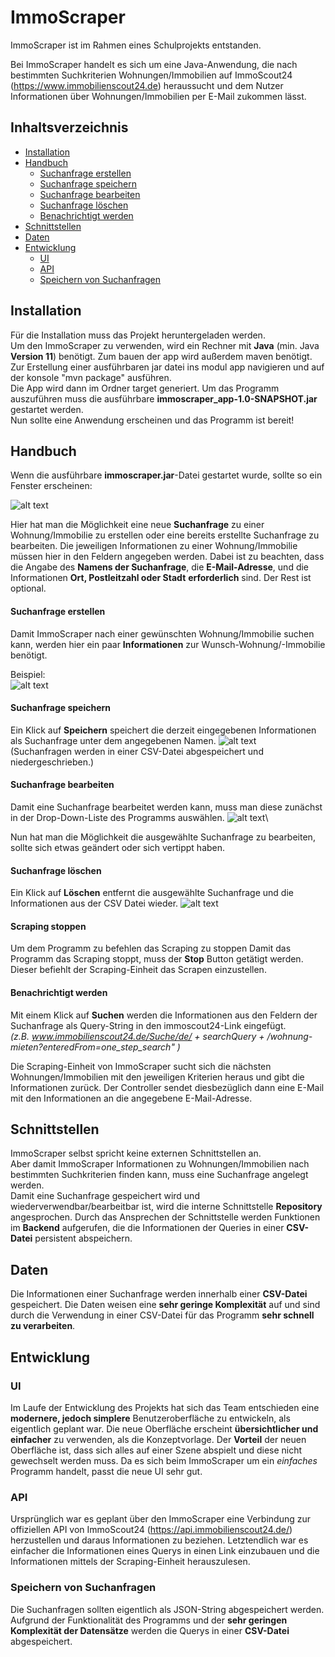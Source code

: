 # ImmoScraper
ImmoScraper ist im Rahmen eines Schulprojekts entstanden.

Bei ImmoScraper handelt es sich um eine Java-Anwendung, die nach bestimmten Suchkriterien Wohnungen/Immobilien auf ImmoScout24 (https://www.immobilienscout24.de) heraussucht und dem Nutzer Informationen über Wohnungen/Immobilien per E-Mail zukommen lässt.

## Inhaltsverzeichnis

- [Installation](#installation)
- [Handbuch](#handbuch)
    - [Suchanfrage erstellen](#suchanfrage-erstellen)
    - [Suchanfrage speichern](#suchanfrage-speichern)
    - [Suchanfrage bearbeiten](#suchanfrage-bearbeiten)
    - [Suchanfrage löschen](#suchanfrage-löschen)
    - [Benachrichtigt werden](#benachrichtigt-werden)
- [Schnittstellen](#schnittstellen) 
- [Daten](#daten)
- [Entwicklung](#entwicklung)
    - [UI](#ui)
    - [API](#api)
    - [Speichern von Suchanfragen](#speichern-von-suchanfragen)

## Installation

Für die Installation muss das Projekt heruntergeladen werden.\
Um den ImmoScraper zu verwenden, wird ein Rechner mit **Java** (min. Java **Version 11**) benötigt. Zum bauen der app wird außerdem maven benötigt.\
Zur Erstellung einer ausführbaren jar datei ins modul app navigieren und auf der konsole   "mvn package" ausführen. \
Die App wird dann im Ordner target generiert. 
Um das Programm auszuführen muss die ausführbare **immoscraper_app-1.0-SNAPSHOT.jar** gestartet werden.\
Nun sollte eine Anwendung erscheinen und das Programm ist bereit!

## Handbuch

Wenn die ausführbare **immoscraper.jar**-Datei gestartet wurde, sollte so ein Fenster erscheinen:

![alt text](./screenshots/ImmoScraper_Start.png "ImmoScraper - Startoberfläche")

Hier hat man die Möglichkeit eine neue **Suchanfrage** zu einer Wohnung/Immobilie zu erstellen oder eine bereits erstellte Suchanfrage zu bearbeiten.
Die jeweiligen Informationen zu einer Wohnung/Immobilie müssen hier in den Feldern angegeben werden. Dabei ist zu beachten, dass die Angabe des **Namens der Suchanfrage**, die **E-Mail-Adresse**, und die Informationen **Ort, Postleitzahl oder Stadt** **erforderlich** sind. Der Rest ist optional.  

#### Suchanfrage erstellen

Damit ImmoScraper nach einer gewünschten Wohnung/Immobilie suchen kann, werden hier ein paar **Informationen** zur Wunsch-Wohnung/-Immobilie benötigt.

Beispiel:\
![alt text](./screenshots/ImmoScraper_Example.png "ImmoScraper - Beispiel")

#### Suchanfrage speichern
Ein Klick auf **Speichern** speichert die derzeit eingegebenen Informationen als Suchanfrage unter dem angegebenen Namen.
![alt text](./screenshots/ImmoScraper_Save.png "ImmoScraper - Speichern")\
(Suchanfragen werden in einer CSV-Datei abgespeichert und niedergeschrieben.)

#### Suchanfrage bearbeiten
Damit eine Suchanfrage bearbeitet werden kann, muss man diese zunächst in der Drop-Down-Liste des Programms auswählen.
![alt text](./screenshots/ImmoScraper_Edit.png "ImmoScraper - Bearbeiten")\

Nun hat man die Möglichkeit die ausgewählte Suchanfrage zu bearbeiten, sollte sich etwas geändert oder sich vertippt haben.

#### Suchanfrage löschen
Ein Klick auf **Löschen** entfernt die ausgewählte Suchanfrage und die Informationen aus der CSV Datei wieder.
![alt text](./screenshots/ImmoScraper_Delete.png "ImmoScraper - Löschen")

#### Scraping stoppen
Um dem Programm zu befehlen das Scraping zu stoppen
Damit das Programm das Scraping stoppt, muss der **Stop** Button getätigt werden. Dieser befiehlt der Scraping-Einheit das Scrapen einzustellen.

#### Benachrichtigt werden
Mit einem Klick auf **Suchen** werden die Informationen aus den Feldern der Suchanfrage als Query-String in den immoscout24-Link eingefügt.\
*(z.B. www.immobilienscout24.de/Suche/de/ + searchQuery + /wohnung-mieten?enteredFrom=one_step_search" )*

Die Scraping-Einheit von ImmoScraper sucht sich die nächsten Wohnungen/Immobilien mit den jeweiligen Kriterien heraus und gibt die Informationen zurück.
Der Controller sendet diesbezüglich dann eine E-Mail mit den Informationen an die angegebene E-Mail-Adresse.

## Schnittstellen

ImmoScraper selbst spricht keine externen Schnittstellen an.\
Aber damit ImmoScraper Informationen zu Wohnungen/Immobilien nach bestimmten Suchkriterien finden kann, muss eine Suchanfrage angelegt werden.\
Damit eine Suchanfrage gespeichert wird und wiederverwendbar/bearbeitbar ist, wird die interne Schnittstelle **Repository** angesprochen. Durch das Ansprechen der Schnittstelle werden Funktionen im **Backend** aufgerufen, die die Informationen der Queries in einer **CSV-Datei** persistent abspeichern.

## Daten
Die Informationen einer Suchanfrage werden innerhalb einer **CSV-Datei** gespeichert. Die Daten weisen eine **sehr geringe Komplexität** auf und sind durch die Verwendung in einer CSV-Datei für das Programm **sehr schnell zu verarbeiten**.

## Entwicklung

### UI
Im Laufe der Entwicklung des Projekts hat sich das Team entschieden eine **modernere, jedoch simplere** Benutzeroberfläche zu entwickeln, als eigentlich geplant war.
Die neue Oberfläche erscheint **übersichtlicher und einfacher** zu verwenden, als die Konzeptvorlage.
Der **Vorteil** der neuen Oberfläche ist, dass sich alles auf einer Szene abspielt und diese nicht gewechselt werden muss.
Da es sich beim ImmoScraper um ein *einfaches* Programm handelt, passt die neue UI sehr gut.

### API
Ursprünglich war es geplant über den ImmoScraper eine Verbindung zur offiziellen API von ImmoScout24 (https://api.immobilienscout24.de/) herzustellen und daraus Informationen zu beziehen.
Letztendlich war es einfacher die Informationen eines Querys in einen Link einzubauen und die Informationen mittels der Scraping-Einheit herauszulesen.

### Speichern von Suchanfragen
Die Suchanfragen sollten eigentlich als JSON-String abgespeichert werden.\
Aufgrund der Funktionalität des Programms und der **sehr geringen Komplexität der Datensätze** werden die Querys in einer **CSV-Datei** abgespeichert.
